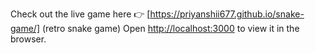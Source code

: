 Check out the live game here :point_right:  [https://priyanshii677.github.io/snake-game/] (retro snake game)
Open [http://localhost:3000](http://localhost:3000iiii) to view it in the browser.
